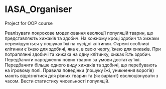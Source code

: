 # IASA_Organiser

Project for OOP course

Реалізувати покрокове моделювання еволюції популяцій тварин, що представляють
хижаків та здобич. На кожному кроці здобич та хижаки переміщуються у пошуках їжі на
сусідні клітинки. Окремі особливі клітинки є їжею для здобичі, яка є, в свою чергу, їжею
для хижаків. При потраплянні здобичі та хижака на одну клітинку, хижак їсть здобич.
Передбачити народження нових тварин за умови достатку їжі. Передбачити більше
одного виду хижаків та здобичі, що перебувають на ігровому полі. Правила поведінки
(пошуку їжі, уникнення ворогів) мають відрізнятися для різних тварин та (як варіант)
еволюціонувати з часом. Вести статистику чисельності популяцій.

